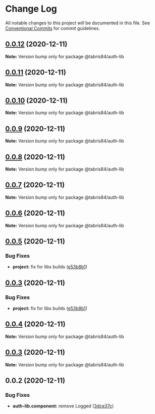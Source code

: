 # Change Log

All notable changes to this project will be documented in this file.
See [Conventional Commits](https://conventionalcommits.org) for commit guidelines.

## [0.0.12](https://github.com/Tabris841/myorg/compare/@tabris84/auth-lib@0.0.11...@tabris84/auth-lib@0.0.12) (2020-12-11)

**Note:** Version bump only for package @tabris84/auth-lib





## [0.0.11](https://github.com/Tabris841/myorg/compare/@tabris84/auth-lib@0.0.10...@tabris84/auth-lib@0.0.11) (2020-12-11)

**Note:** Version bump only for package @tabris84/auth-lib





## [0.0.10](https://github.com/Tabris841/myorg/compare/@tabris84/auth-lib@0.0.9...@tabris84/auth-lib@0.0.10) (2020-12-11)

**Note:** Version bump only for package @tabris84/auth-lib





## [0.0.9](https://github.com/Tabris841/myorg/compare/@tabris84/auth-lib@0.0.8...@tabris84/auth-lib@0.0.9) (2020-12-11)

**Note:** Version bump only for package @tabris84/auth-lib





## [0.0.8](https://github.com/Tabris841/myorg/compare/@tabris84/auth-lib@0.0.7...@tabris84/auth-lib@0.0.8) (2020-12-11)

**Note:** Version bump only for package @tabris84/auth-lib





## [0.0.7](https://github.com/Tabris841/myorg/compare/@tabris84/auth-lib@0.0.6...@tabris84/auth-lib@0.0.7) (2020-12-11)

**Note:** Version bump only for package @tabris84/auth-lib





## [0.0.6](https://github.com/Tabris841/myorg/compare/@tabris84/auth-lib@0.0.5...@tabris84/auth-lib@0.0.6) (2020-12-11)

**Note:** Version bump only for package @tabris84/auth-lib





## [0.0.5](https://github.com/Tabris841/myorg/compare/@tabris84/auth-lib@0.0.4...@tabris84/auth-lib@0.0.5) (2020-12-11)


### Bug Fixes

* **project:** fix for libs builds ([e53b8b1](https://github.com/Tabris841/myorg/commit/e53b8b140db62c1073e5647c30072cfb4a93af51))





## [0.0.3](https://github.com/Tabris841/myorg/compare/@tabris84/auth-lib@0.0.4...@tabris84/auth-lib@0.0.3) (2020-12-11)


### Bug Fixes

* **project:** fix for libs builds ([e53b8b1](https://github.com/Tabris841/myorg/commit/e53b8b140db62c1073e5647c30072cfb4a93af51))





## [0.0.4](https://github.com/Tabris841/myorg/compare/@tabris84/auth-lib@0.0.3...@tabris84/auth-lib@0.0.4) (2020-12-11)

**Note:** Version bump only for package @tabris84/auth-lib





## [0.0.3](https://github.com/Tabris841/myorg/compare/@tabris84/auth-lib@0.0.2...@tabris84/auth-lib@0.0.3) (2020-12-11)

**Note:** Version bump only for package @tabris84/auth-lib





## 0.0.2 (2020-12-11)


### Bug Fixes

* **auth-lib.component:** remove Logged ([3dce37c](https://github.com/Tabris841/myorg/commit/3dce37c52a93d3e9311160f0a73475ccc8ba58c3))
